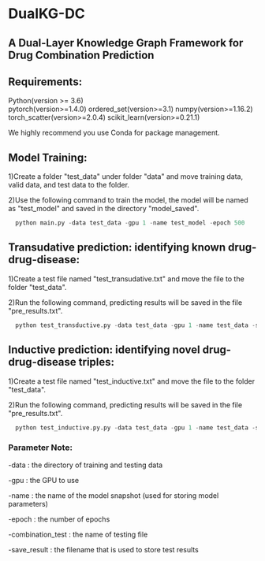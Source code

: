# DualKG-DC
## A Dual-Layer Knowledge Graph Framework for Drug Combination Prediction


## Requirements:
Python(version >= 3.6) \
pytorch(version>=1.4.0)
ordered_set(version>=3.1)
numpy(version>=1.16.2)
torch_scatter(version>=2.0.4)
scikit_learn(version>=0.21.1)

We highly recommend you use Conda for package management.


## Model Training:
1)Create a folder "test_data" under folder "data" and move training data, valid data, and test data to the folder. 

2)Use the following command to train the model, the model will be named as "test_model" and saved in the directory "model_saved".
```python
  python main.py -data test_data -gpu 1 -name test_model -epoch 500
```

## Transudative prediction: identifying known drug-drug-disease:
1)Create a test file named "test_transudative.txt" and move the file to the folder "test_data".

2)Run the following command, predicting results will be saved in the file "pre_results.txt".
```python
  python test_transductive.py -data test_data -gpu 1 -name test_data -save_result results_transudative.txt -combination_test test.txt
```

## Inductive prediction: identifying novel drug-drug-disease triples:
1)Create a test file named "test_inductive.txt" and move the file to the folder "test_data".

2)Run the following command, predicting results will be saved in the file "pre_results.txt".
```python
  python test_inductive.py.py -data test_data -gpu 1 -name test_data -save_result results_inductive.txt -combination_test test_inductive.txt
```

### Parameter Note:

-data : the directory of training and testing data

-gpu : the GPU to use

-name : the name of the model snapshot (used for storing model parameters)

-epoch : the number of epochs

-combination_test : the name of testing file

-save_result : the filename that is used to store test results

